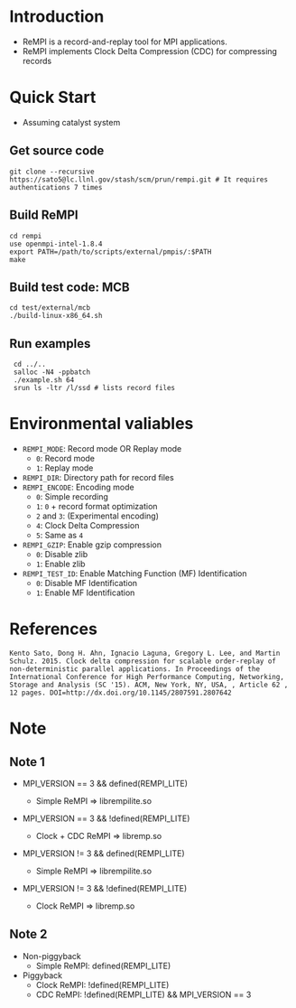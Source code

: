 
# Introduction

 * ReMPI is a record-and-replay tool for MPI applications.
 * ReMPI implements Clock Delta Compression (CDC) for compressing records

# Quick Start

 * Assuming catalyst system

## Get source code

    git clone --recursive https://sato5@lc.llnl.gov/stash/scm/prun/rempi.git # It requires authentications 7 times

## Build ReMPI

    cd rempi
    use openmpi-intel-1.8.4
    export PATH=/path/to/scripts/external/pmpis/:$PATH
    make


## Build test code: MCB

    cd test/external/mcb
    ./build-linux-x86_64.sh

## Run examples

     cd ../..
     salloc -N4 -ppbatch
     ./example.sh 64
     srun ls -ltr /l/ssd # lists record files

# Environmental valiables

 * `REMPI_MODE`: Record mode OR Replay mode
     * `0`: Record mode
     * `1`: Replay mode
 * `REMPI_DIR`: Directory path for record files
 * `REMPI_ENCODE`: Encoding mode
     * `0`: Simple recording 
     * `1`: `0` + record format optimization
     * `2` and `3`: (Experimental encoding)
     * `4`: Clock Delta Compression
     * `5`: Same as `4`
 * `REMPI_GZIP`: Enable gzip compression
     * `0`: Disable zlib
     * `1`: Enable zlib
 * `REMPI_TEST_ID`: Enable Matching Function (MF) Identification
     * `0`: Disable MF Identification
     * `1`: Enable MF Identification

# References

    Kento Sato, Dong H. Ahn, Ignacio Laguna, Gregory L. Lee, and Martin Schulz. 2015. Clock delta compression for scalable order-replay of non-deterministic parallel applications. In Proceedings of the International Conference for High Performance Computing, Networking, Storage and Analysis (SC '15). ACM, New York, NY, USA, , Article 62 , 12 pages. DOI=http://dx.doi.org/10.1145/2807591.2807642


# Note
## Note 1
 * MPI_VERSION == 3 && defined(REMPI_LITE)
     * Simple ReMPI => librempilite.so

 * MPI_VERSION == 3 && !defined(REMPI_LITE)
     * Clock + CDC ReMPI => libremp.so

 * MPI_VERSION != 3 && defined(REMPI_LITE)
     * Simple ReMPI => librempilite.so

 * MPI_VERSION != 3 && !defined(REMPI_LITE)
     * Clock ReMPI => libremp.so


## Note 2

 * Non-piggyback
     * Simple ReMPI:  defined(REMPI_LITE)
 * Piggyback
     * Clock  ReMPI: !defined(REMPI_LITE)
     * CDC    ReMPI: !defined(REMPI_LITE) && MPI_VERSION == 3